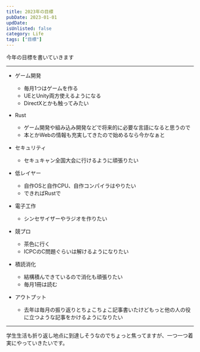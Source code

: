 ```yaml
---
title: 2023年の目標
pubDate: 2023-01-01
updDate: 
isUnlisted: false
category: Life
tags: ["目標"]
---
```


今年の目標を書いていきます

---

- ゲーム開発
  - 毎月1つはゲームを作る
  - UEとUnity両方使えるようになる
  - DirectXとかも触ってみたい

- Rust
  - ゲーム開発や組み込み開発などで将来的に必要な言語になると思うので
  - 本とかWebの情報も充実してきたので始めるなら今かなぁと

- セキュリティ
  - セキュキャン全国大会に行けるように頑張りたい

- 低レイヤー
  - 自作OSと自作CPU、自作コンパイラはやりたい
  - できればRustで

- 電子工作
  - シンセサイザーやラジオを作りたい

- 競プロ
  - 茶色に行く
  - ICPCのC問題ぐらいは解けるようになりたい

- 積読消化
  - 結構積んできているので消化も頑張りたい
  - 毎月1冊は読む

- アウトプット
  - 去年は毎月の振り返りとちょこちょこ記事書いたけどもっと他の人の役に立つような記事をかけるようになりたい

---

学生生活も折り返し地点に到達しそうなのでちょっと焦ってますが、一つ一つ着実にやっていきたいです。  
